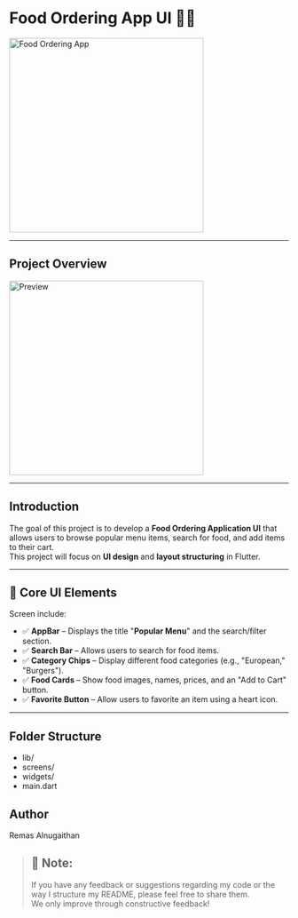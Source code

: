 # Food Ordering App UI 🍔📱


<img src="https://paper-attachments.dropboxusercontent.com/s_69647C1FF6C984FF81D4260732A102F2DF4DC072773110481D62B2D7A125EB70_1739185345523_image.png" alt="Food Ordering App" width="350">


---
## Project Overview

  <img src="AppOverview.gif" alt="Preview" width="350">



---

## Introduction

The goal of this project is to develop a **Food Ordering Application UI** that allows users to browse popular menu items, search for food, and add items to their cart.  
This project will focus on **UI design** and **layout structuring** in Flutter.

---

## 📱 Core UI Elements

Screen include:

- ✅ **AppBar** – Displays the title "**Popular Menu**" and the search/filter section.
- ✅ **Search Bar** – Allows users to search for food items.
- ✅ **Category Chips** – Display different food categories (e.g., "European," "Burgers").
- ✅ **Food Cards** – Show food images, names, prices, and an "Add to Cart" button.
- ✅ **Favorite Button** – Allow users to favorite an item using a heart icon.

---

## Folder Structure 

- lib/
- screens/
- widgets/
- main.dart

## Author
Remas Alnugaithan

> ## 📝 Note:
> If you have any feedback or suggestions regarding my code or the way I structure my README, please feel free to share them.  
> We only improve through constructive feedback!
